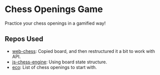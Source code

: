 # Chess Openings Game
Practice your chess openings in a gamified way!

## Repos Used

- [web-chess](https://github.com/Zardosh/web-chess): Copied board, and then restructured it a bit to work with API.
- [js-chess-engine](https://github.com/josefjadrny/js-chess-engine): Using board state structure.
- [eco](https://github.com/hayatbiralem/eco.json): List of chess openings to start with.